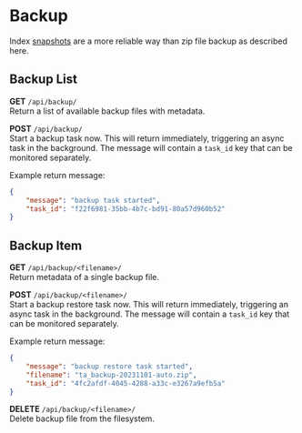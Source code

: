 # Backup

Index [snapshots](snapshot.md) are a more reliable way than zip file backup as described here.

## Backup List
**GET** `/api/backup/`  
Return a list of available backup files with metadata.

**POST** `/api/backup/`  
Start a backup task now. This will return immediately, triggering an async task in the background. The message will contain a `task_id` key that can be monitored separately.

Example return message:
```json
{
	"message": "backup task started",
	"task_id": "f22f6981-35bb-4b7c-bd91-80a57d960b52"
}
```

## Backup Item
**GET** `/api/backup/<filename>/`  
Return metadata of a single backup file.

**POST** `/api/backup/<filename>/`  
Start a backup restore task now. This will return immediately, triggering an async task in the background. The message will contain a `task_id` key that can be monitored separately.

Example return message:

```json
{
	"message": "backup restore task started",
	"filename": "ta_backup-20231101-auto.zip",
	"task_id": "4fc2afdf-4045-4288-a33c-e3267a9efb5a"
}
```

**DELETE** `/api/backup/<filename>/`  
Delete backup file from the filesystem.
